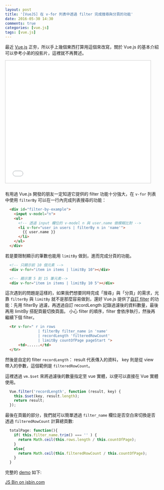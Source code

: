 ```yaml
---
layout: post
title: '[VueJS] 在 v-for 列表中透過 filter 完成搜尋與分頁的功能'
date: 2016-05-30 14:30
comments: true
categories: [vue.js]
tags: [vue.js]
---
```

最近 [Vue.js](https://vuejs.org/) 正夯，所以手上幾個東西打算用這個來改寫，關於 Vue.js 的基本介紹可以參考小弟的投影片，這裡就不再贅述。

<iframe src="//www.slideshare.net/slideshow/embed_code/key/DLQDvLrRSNunsY" width="476" height="400" frameborder="0" marginwidth="0" marginheight="0" scrolling="no" style="border:1px solid #CCC; border-width:1px; margin-bottom:10px; max-width: 100%;" allowfullscreen> </iframe>

有用過 Vue.js 開發的朋友一定知道它提供的 filter 功能十分強大，在 `v-for` 列表中使用 `filterBy` 可以在一行內完成列表搜尋的功能：

``` html
  <div id="filter-by-example">
    <input v-model="n">
    <ul>
      <!-- 透過 input 欄位的 v-model n 與 user.name 做模糊比對 -->
      <li v-for="user in users | filterBy n in 'name'">
        {{ user.name }}
      </li>
    </ul>
  </div>
```

若是要限制顯示的筆數也能用 `limitBy` 做到，進而完成分頁的功能。

``` html
  <!-- 只顯示前 10 個元素 -->
  <div v-for="item in items | limitBy 10"></div>

  <!-- 顯示第 5 到 15 筆元素-->
  <div v-for="item in items | limitBy 10 5"></div>
```

這次遇到的問題是這樣的，如果我們想要同時完成「搜尋」與「分頁」的需求，光靠 `filterBy` 與 `limitBy` 就不是那麼容易做到，還好 Vue.js 提供了[自訂 filter](http://vuejs.org/guide/custom-filter.html) 的功能：先用 filterBy 過濾，再透過自訂 recordLength 記錄過濾後的資料數量，最後再用 limitBy 搭配頁籤切換頁面。
小心 filter 的順序，filter 會依序執行，然後再繼續下個 filter。


``` html
  <tr v-for=" r in rows
               | filterBy filter_name in 'name'
               | recordLength 'filteredRowCount'
               | limitBy countOfPage pageStart ">
      <td>......</td>
  </tr>
```

然後是自定的 filter `recordLength`：
result 代表傳入的資料， key 則是從 view 帶入的參數，這個範例是 `filteredRowCount`。

這裡透過 `vm.$set` 來將過濾後的數量指定至 vue 實體，以便可以直接在 Vue 實體使用。

``` javascript
  Vue.filter('recordLength', function (result, key) {
    this.$set(key, result.length);
    return result;
  });
```

最後在頁籤的部分，我們就可以簡單透過 `filter_name` 欄位是否空白來切換是否透過 `filteredRowCount` 計算總頁數:

``` javascript
  totalPage: function(){
    if( this.filter_name.trim() === '' ) {
      return Math.ceil(this.rows.length / this.countOfPage);
    }
    else{
      return Math.ceil(this.filteredRowCount / this.countOfPage);
    }
  }
```


完整的 [demo](http://jsbin.com/bimawidora/1/edit?html,js,output) 如下:

<a class="jsbin-embed" href="http://jsbin.com/bimawidora/embed?output">JS Bin on jsbin.com</a><script src="http://static.jsbin.com/js/embed.min.js?3.35.12"></script>
